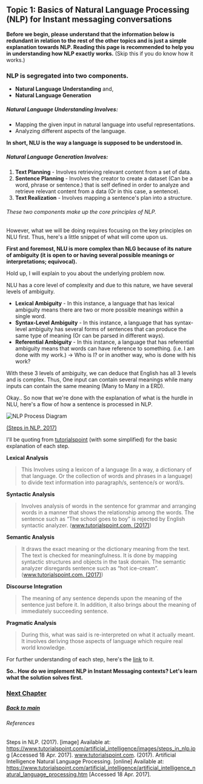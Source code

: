 ## Topic 1: Basics of Natural Language Processing (NLP) for Instant messaging conversations

**Before we begin, please understand that the information below is redundant in relation to the rest of the other topics and is just a simple explanation towards NLP. Reading this page is recommended to help you in understanding how NLP exactly works.** (Skip this if you do know how it works.)

### NLP is segregated into two components.
- **Natural Language Understanding** and,
- **Natural Language Generation**

##### Natural Language Understanding Involves:
 - Mapping the given input in natural language into useful representations.
 - Analyzing different aspects of the language.

**In short, NLU is the way a language is supposed to be understood in.**

##### Natural Language Generation Involves:
1. **Text Planning** - Involves retrieving relevant content from a set of data.
2. **Sentence Planning** - Involves the creator to create a dataset (Can be a
word, phrase or sentence.) that is self defined in order to analyze and
retrieve relevant content from a data (Or in this case, a sentence).
3. **Text Realization** - Involves mapping a sentence's plan into a structure.

###### These two components make up the core principles of NLP.
However, what we will be doing requires focusing on the key principles on NLU first. Thus, here's a little snippet of what will come upon us.

**First and foremost, NLU is more complex than NLG because of its nature of ambiguity (it is open to or having several possible meanings or interpretations; equivocal).**

Hold up, I will explain to you about the underlying problem now.

NLU has a core level of complexity and due to this nature, we have several levels of ambiguity.
- **Lexical Ambiguity** - In this instance, a language that has lexical ambiguity means there are two or more possible meanings within a single word.
- **Syntax-Level Ambiguity** - In this instance, a language that has syntax-level ambiguity has several forms of sentences that can produce the same type of meaning (Or can be parsed in different ways).
- **Referential Ambiguity** - In this instance, a language that has referential ambiguity means that words can have reference to something. (i.e. I am done with my work.) -> Who is I? or in another way, who is done with his work?

With these 3 levels of ambiguity, we can deduce that English has all 3 levels and is complex. Thus, One input can contain several meanings while many inputs can contain the same meaning (Many to Many in a ERD).

Okay.. So now that we're done with the explanation of what is the hurdle in NLU, here's a flow of how a sentence is processed in NLP.

![NLP Process Diagram](https://www.tutorialspoint.com/artificial_intelligence/images/steps_in_nlp.jpg)

[(Steps in NLP, 2017)](https://www.tutorialspoint.com/artificial_intelligence/images/steps_in_nlp.jp)

I'll be quoting from [tutorialspoint](https://www.tutorialspoint.com/artificial_intelligence/artificial_intelligence_natural_language_processing.htm) (with some simplified) for the basic explanation of each step.

**Lexical Analysis**
> This Involves using a lexicon of a language (In a way, a dictionary of that language. Or the collection of words and phrases in a language) to divide text information into paragraph/s, sentence/s or word/s.

**Syntactic Analysis**
> Involves analysis of words in the sentence for grammar and arranging words in a manner that shows the relationship among the words. The sentence such as “The school goes to boy” is rejected by English syntactic analyzer. ([www.tutorialspoint.com. (2017)](https://www.tutorialspoint.com/artificial_intelligence/artificial_intelligence_natural_language_processing.htm))

**Semantic Analysis**
> It draws the exact meaning or the dictionary meaning from the text. The text is checked for meaningfulness. It is done by mapping syntactic structures and objects in the task domain. The semantic analyzer disregards sentence such as “hot ice-cream”. ([www.tutorialspoint.com. (2017)](https://www.tutorialspoint.com/artificial_intelligence/artificial_intelligence_natural_language_processing.htm))

**Discourse Integration**
> The meaning of any sentence depends upon the meaning of the sentence just before it. In addition, it also brings about the meaning of immediately succeeding sentence.

**Pragmatic Analysis**
> During this, what was said is re-interpreted on what it actually meant. It involves deriving those aspects of language which require real world knowledge.

For further understanding of each step, here's the [link](https://www.tutorialspoint.com/artificial_intelligence/artificial_intelligence_natural_language_processing.htm) to it.

**So.. How do we implement NLP in Instant Messaging contexts? Let's learn what the solution solves first.**

### [Next Chapter](https://github.com/nixxholas/nlp-exploration/blob/master/2_TagProblem.md)

##### [Back to main](https://github.com/nixxholas/nlp-exploration/)

###### References
Steps in NLP. (2017). [image] Available at: https://www.tutorialspoint.com/artificial_intelligence/images/steps_in_nlp.jpg [Accessed 18 Apr. 2017].
www.tutorialspoint.com. (2017). Artificial Intelligence Natural Language Processing. [online] Available at: https://www.tutorialspoint.com/artificial_intelligence/artificial_intelligence_natural_language_processing.htm [Accessed 18 Apr. 2017].
